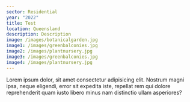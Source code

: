 ```yaml
---
sector: Residential
year: "2022"
title: Test
location: Queensland
description: Description
image: /images/botanicalgarden.jpg
image1: /images/greenbalconies.jpg
image2: /images/plantnursery.jpg
image3: /images/greenbalconies.jpg
image4: /images/plantnursery.jpg
---
```


Lorem ipsum dolor, sit amet consectetur adipisicing elit. Nostrum magni ipsa, neque eligendi, error sit expedita iste, repellat rem qui dolore reprehenderit quam iusto libero minus nam distinctio ullam asperiores?
